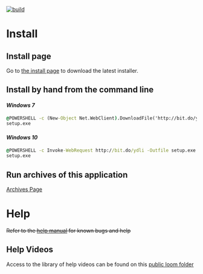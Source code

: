 [![build](https://img.shields.io/badge/build-1.0.6-green.svg)](https://github.com/erwijet/YouTube-Downloader-Source)

# Install
## Install page

Go to [the install page](YouTube%20Downloader/publish/publish.htm) to download the latest installer.

## Install by hand from the command line

#### *Windows 7*
```bat
@POWERSHELL -c (New-Object Net.WebClient).DownloadFile('http://bit.do/ydli', 'setup.exe')
setup.exe
```
#### *Windows 10*
```bat
@POWERSHELL -c Invoke-WebRequest http://bit.do/ydli -Outfile setup.exe
setup.exe
```

## Run archives of this application
[Archives Page](Archives.md)

# Help
~~Refer to the [help manual](manual.html) for known bugs and help~~
## Help Videos
Access to the library of help videos can be found on this [public loom folder](https://useloom.com/share/folder/d7a86689566c4edea0d8c6e66142ceea)
